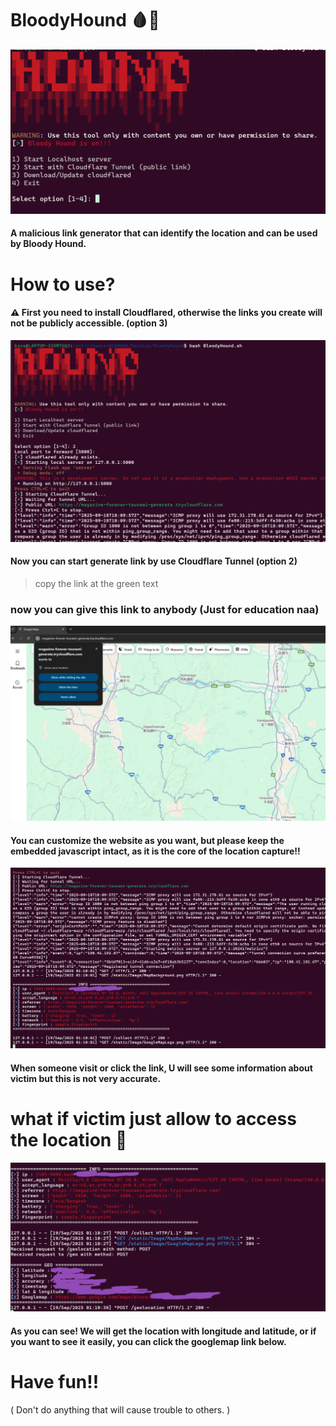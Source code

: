# BloodyHound 🩸🐶

<img src="https://github.com/ShoIsMyName/BloodyHound/blob/main/ReadMEImage/Menu.png?raw=true" style="width: 550px;">
<h4>A malicious link generator that can identify the location and can be used by Bloody Hound.</h4> 

# How to use?
<h4>⚠️ First you need to install Cloudflared, otherwise the links you create will not be publicly accessible. (option 3)</h4>
<img src="https://github.com/ShoIsMyName/BloodyHound/blob/main/ReadMEImage/CreateLink.png?raw=true" style="width: 550px;">
<h4>Now you can start generate link by use Cloudflare Tunnel (option 2)</h4>

> copy the link at the green text

### now you can give this link to anybody (Just for education naa)
<img src="https://github.com/ShoIsMyName/BloodyHound/blob/main/ReadMEImage/website.png?raw=true" style="width: 550px;">
<h4>You can customize the website as you want, but please keep the embedded javascript intact, as it is the core of the location capture!!</h4>
<img src="https://github.com/ShoIsMyName/BloodyHound/blob/main/ReadMEImage/FirstClick.png?raw=true" style="width: 550px;">
<h4>When someone visit or click the link, U will see some information about victim but this is not very accurate.</h4>

# what if victim just allow to access the location 📍
<img src="https://github.com/ShoIsMyName/BloodyHound/blob/main/ReadMEImage/AllowGEO.png?raw=true" style="width: 550px;">
<h4>As you can see! We will get the location with longitude and latitude, or if you want to see it easily, you can click the googlemap link below.</h4>

<h1>Have fun!!</h1>

( Don't do anything that will cause trouble to others. )
